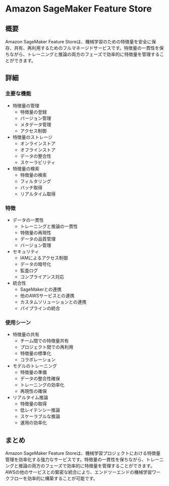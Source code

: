 # Amazon SageMaker Feature Store

## 概要
Amazon SageMaker Feature Storeは、機械学習のための特徴量を安全に保存、共有、再利用するためのフルマネージドサービスです。特徴量の一貫性を保ちながら、トレーニングと推論の両方のフェーズで効率的に特徴量を管理することができます。

## 詳細

### 主要な機能
- 特徴量の管理
  - 特徴量の登録
  - バージョン管理
  - メタデータ管理
  - アクセス制御
- 特徴量のストレージ
  - オンラインストア
  - オフラインストア
  - データの整合性
  - スケーラビリティ
- 特徴量の検索
  - 特徴量の検索
  - フィルタリング
  - バッチ取得
  - リアルタイム取得

### 特徴
- データの一貫性
  - トレーニングと推論の一貫性
  - 特徴量の再現性
  - データの品質管理
  - バージョン管理
- セキュリティ
  - IAMによるアクセス制御
  - データの暗号化
  - 監査ログ
  - コンプライアンス対応
- 統合性
  - SageMakerとの連携
  - 他のAWSサービスとの連携
  - カスタムソリューションとの連携
  - パイプラインの統合

### 使用シーン
- 特徴量の共有
  - チーム間での特徴量共有
  - プロジェクト間での再利用
  - 特徴量の標準化
  - コラボレーション
- モデルのトレーニング
  - 特徴量の準備
  - データの整合性確保
  - トレーニングの効率化
  - 再現性の確保
- リアルタイム推論
  - 特徴量の取得
  - 低レイテンシー推論
  - スケーラブルな推論
  - 運用の効率化

## まとめ
Amazon SageMaker Feature Storeは、機械学習プロジェクトにおける特徴量管理を効率化する強力なサービスです。特徴量の一貫性を保ちながら、トレーニングと推論の両方のフェーズで効率的に特徴量を管理することができます。AWSの他のサービスとの緊密な統合により、エンドツーエンドの機械学習ワークフローを効率的に構築することが可能です。 
